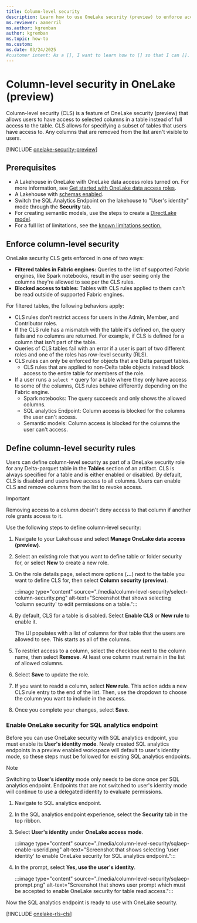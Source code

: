 ```yaml
---
title: Column-level security
description: Learn how to use OneLake security (preview) to enforce access permissions at the column level in OneLake.
ms.reviewer: aamerril
ms.author: kgremban
author: kgremban
ms.topic: how-to
ms.custom:
ms.date: 03/24/2025
#customer intent: As a [], I want to learn how to [] so that I can [].
---
```


# Column-level security in OneLake (preview)

Column-level security (CLS) is a feature of OneLake security (preview) that allows users to have access to selected columns in a table instead of full access to the table. CLS allows for specifying a subset of tables that users have access to. Any columns that are removed from the list aren't visible to users.

[!INCLUDE [onelake-security-preview](../../includes/onelake-security-preview.md)]

## Prerequisites

* A Lakehouse in OneLake with OneLake data access roles turned on. For more information, see [Get started with OneLake data access roles](get-started-data-access-roles.md).
* A Lakehouse with [schemas enabled](../../data-engineering/lakehouse-schemas.md).
* Switch the SQL Analytics Endpoint on the lakehouse to "User's identity" mode through the **Security** tab.
* For creating semantic models, use the steps to create a [DirectLake model](../../fundamentals/direct-lake-power-bi-desktop.md).
* For a full list of limitations, see the [known limitations section.](./data-access-control-model.md#onelake-security-limitations)

## Enforce column-level security

OneLake security CLS gets enforced in one of two ways:

* **Filtered tables in Fabric engines:** Queries to the list of supported Fabric engines, like Spark notebooks, result in the user seeing only the columns they're allowed to see per the CLS rules.
* **Blocked access to tables:** Tables with CLS rules applied to them can't be read outside of supported Fabric engines.

For filtered tables, the following behaviors apply:

* CLS rules don't restrict access for users in the Admin, Member, and Contributor roles.
* If the CLS rule has a mismatch with the table it's defined on, the query fails and no columns are returned. For example, if CLS is defined for a column that isn't part of the table.
* Queries of CLS tables fail with an error if a user is part of two different roles and one of the roles has row-level security (RLS). 
* CLS rules can only be enforced for objects that are Delta parquet tables. 
  * CLS rules that are applied to non-Delta table objects instead block access to the entire table for members of the role. 
* If a user runs a `select *` query for a table where they only have access to some of the columns, CLS rules behave differently depending on the Fabric engine.
  * Spark notebooks: The query succeeds and only shows the allowed columns.
  * SQL analytics Endpoint: Column access is blocked for the columns the user can't access.
  * Semantic models: Column access is blocked for the columns the user can't access. 

## Define column-level security rules

Users can define column-level security as part of a OneLake security role for any Delta-parquet table in the **Tables** section of an artifact. CLS is always specified for a table and is either enabled or disabled. By default, CLS is disabled and users have access to all columns. Users can enable CLS and remove columns from the list to revoke access.

>[!IMPORTANT]
>Removing access to a column doesn't deny access to that column if another role grants access to it.

Use the following steps to define column-level security:

1. Navigate to your Lakehouse and select **Manage OneLake data access (preview)**.

1. Select an existing role that you want to define table or folder security for, or select **New** to create a new role.

1. On the role details page, select more options (**...**) next to the table you want to define CLS for, then select **Column security (preview)**. 

   :::image type="content" source="./media/column-level-security/select-column-security.png" alt-text="Screenshot that shows selecting 'column security' to edit permissions on a table.":::

1. By default, CLS for a table is disabled. Select **Enable CLS** or **New rule** to enable it. 

   The UI populates with a list of columns for that table that the users are allowed to see. This starts as all of the columns. 

1. To restrict access to a column, select the checkbox next to the column name, then select **Remove**. At least one column must remain in the list of allowed columns. 

1. Select **Save** to update the role. 

1. If you want to readd a column, select **New rule**. This action adds a new CLS rule entry to the end of the list. Then, use the dropdown to choose the column you want to include in the access. 

1. Once you complete your changes, select **Save**.

### Enable OneLake security for SQL analytics endpoint

Before you can use OneLake security with SQL analytics endpoint, you must enable its **User's identity mode**. Newly created SQL analytics endpoints in a preview enabled workspace will default to user's identity mode, so these steps must be followed for existing SQL analytics endpoints.

> [!NOTE]
> Switching to **User's identity** mode only needs to be done once per SQL analytics endpoint. Endpoints that are not switched to user's identity mode will continue to use a delegated identity to evaluate permissions.

1. Navigate to SQL analytics endpoint.

1. In the SQL analytics endpoint experience, select the **Security** tab in the top ribbon.

1. Select **User's identity** under **OneLake access mode**.

   :::image type="content" source="./media/column-level-security/sqlaep-enable-userid.png" alt-text="Screenshot that shows selecting 'user identity' to enable OneLake security for SQL analytics endpoint.":::

1. In the prompt, select **Yes, use the user's identity**. 

   :::image type="content" source="./media/column-level-security/sqlaep-prompt.png" alt-text="Screenshot that shows user prompt which must be accepted to enable OneLake security for table read access.":::

Now the SQL analytics endpoint is ready to use with OneLake security.

[!INCLUDE [onelake-rls-cls](../../includes/onelake-rls-cls.md)]
